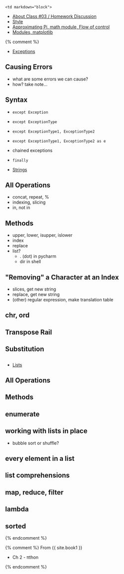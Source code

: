 	<td markdown="block">
* [About Class #03 / Homework Discussion](slides/03/meta.html)
* [Style](slides/03/style.html)
* [Approximating Pi, math module, Flow of control](slides/03/pi.html)
* [Modules, matplotlib](slides/03/modules.html)


{% comment %}
* [Exceptions](slides/03/exceptions.html)

## Causing Errors
* what are some errors we can cause?
* how? take note...

## Syntax
* <code>except Exception</code>
* <code>except ExceptionType</code>
* <code>except ExceptionType1, ExceptionType2</code>
* <code>except ExceptionType1, ExceptionType2 as e</code>
* chained exceptions
* <code>finally</code>

* [Strings](slides/03/meta.html)
## All Operations
* concat, repeat, %
* indexing, slicing
* in, not in

## Methods
* upper, lower, isupper, islower
* index
* replace
* list?
    * . (dot) in pycharm
    * dir in shell

## "Removing" a Character at an Index
* slices, get new string
* replace, get new string
* (other) regular expression, make translation table

## chr, ord
## Transpose Rail

## Substitution

## 

* [Lists](slides/03/lists.html)
## All Operations
## Methods
## enumerate

## working with lists in place
* bubble sort or shuffle?

## every element in a list
## list comprehensions
## map, reduce, filter
## lambda
## sorted
{% endcomment %}


</td>
{% comment %}
	<td markdown="block">
From {{ site.book1 }}

* Ch 2 - &pi;thon
</td>
{% endcomment %}
	<td markdown="block">
<!--
* [](assignments/.html)
-->
</td>
